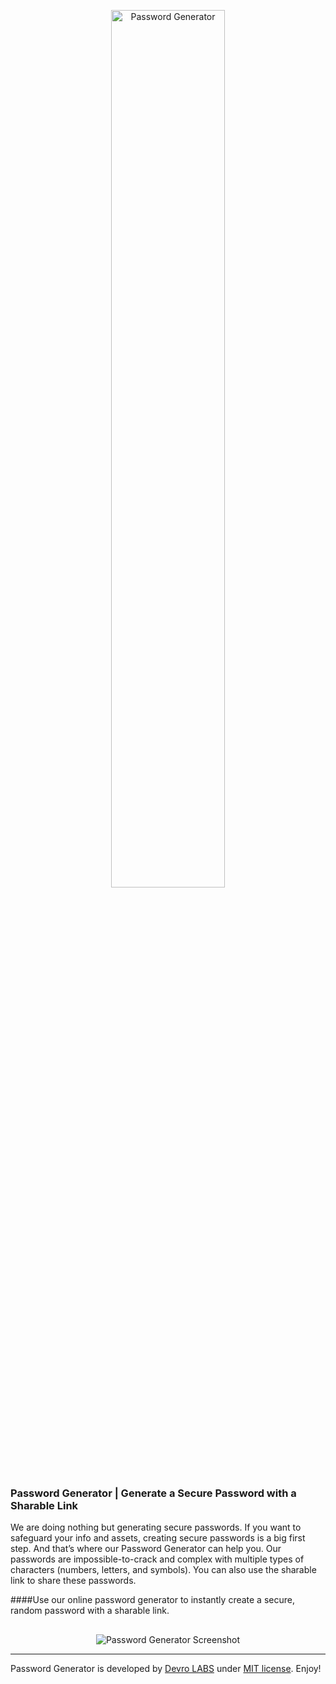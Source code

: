 <p align="center"><a href='https://password.devro.club'><img alt="Password Generator" src="https://password.devro.club/static/media/logo.b9a36f37.png" height="60%" width="60%"></a></p>

### Password Generator | Generate a Secure Password with a Sharable Link
We are doing nothing but generating secure passwords. If you want to safeguard your info and assets, creating secure passwords is a big first step. And that’s where our Password Generator can help you. Our passwords are impossible-to-crack and complex with multiple types of characters (numbers, letters, and symbols). You can also use the sharable link to share these passwords.

####Use our online password generator to instantly create a secure, random password with a sharable link.

##
<p align="center">
  <img alt="Password Generator Screenshot" src="https://password.devro.club/password-generator.png">

</p>

---
Password Generator is developed by [Devro LABS](https://devrolabs.com) under [MIT license](https://opensource.org/licenses/MIT). Enjoy!